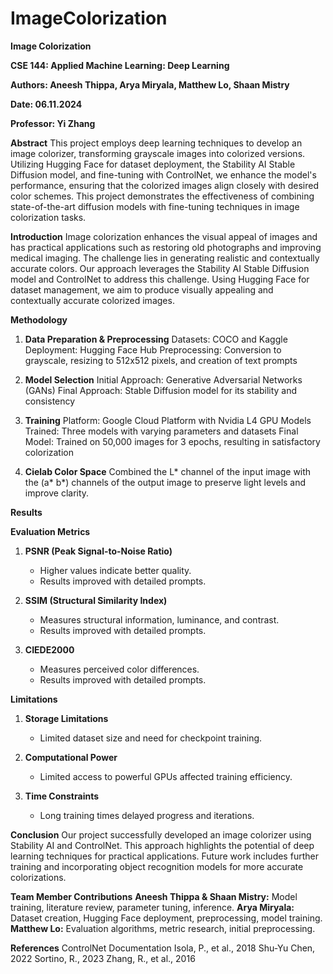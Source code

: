 # ImageColorization

**Image Colorization**

**CSE 144: Applied Machine Learning: Deep Learning**

**Authors: Aneesh Thippa, Arya Miryala, Matthew Lo, Shaan Mistry**

**Date: 06.11.2024**

**Professor: Yi Zhang**

**Abstract**
This project employs deep learning techniques to develop an image colorizer, transforming grayscale images into colorized versions. Utilizing Hugging Face for dataset deployment, the Stability AI Stable Diffusion model, and fine-tuning with ControlNet, we enhance the model's performance, ensuring that the colorized images align closely with desired color schemes. This project demonstrates the effectiveness of combining state-of-the-art diffusion models with fine-tuning techniques in image colorization tasks.

**Introduction**
    Image colorization enhances the visual appeal of images and has practical applications such as restoring old photographs and improving medical imaging. The challenge lies in generating realistic and contextually accurate colors. Our approach leverages the Stability AI Stable Diffusion model and ControlNet to address this challenge. Using Hugging Face for dataset management, we aim to produce visually appealing and contextually accurate colorized images.

**Methodology**
1. **Data Preparation & Preprocessing**
    Datasets: COCO and Kaggle
    Deployment: Hugging Face Hub
    Preprocessing: Conversion to grayscale, resizing to 512x512 pixels, and creation of text prompts

2. **Model Selection**
    Initial Approach: Generative Adversarial Networks (GANs)
    Final Approach: Stable Diffusion model for its stability and consistency

3. **Training**
    Platform: Google Cloud Platform with Nvidia L4 GPU
    Models Trained: Three models with varying parameters and datasets
    Final Model: Trained on 50,000 images for 3 epochs, resulting in satisfactory colorization

4. **Cielab Color Space**
    Combined the L* channel of the input image with the (a* b*) channels of the output image to preserve light levels and improve clarity.

**Results**

**Evaluation Metrics**

1. **PSNR (Peak Signal-to-Noise Ratio)**
    - Higher values indicate better quality.
    - Results improved with detailed prompts.

2. **SSIM (Structural Similarity Index)**
    - Measures structural information, luminance, and contrast.
    - Results improved with detailed prompts.

3. **CIEDE2000**
    - Measures perceived color differences.
    - Results improved with detailed prompts.

**Limitations**

1. **Storage Limitations**
    - Limited dataset size and need for checkpoint training.

2. **Computational Power**
    - Limited access to powerful GPUs affected training efficiency.

3. **Time Constraints**
    - Long training times delayed progress and iterations.

**Conclusion**
    Our project successfully developed an image colorizer using Stability AI and ControlNet. This approach highlights the potential of deep learning techniques for practical applications. Future work includes further training and incorporating object recognition models for more accurate colorizations.

**Team Member Contributions**
    **Aneesh Thippa & Shaan Mistry:** Model training, literature review, parameter tuning, inference.
    **Arya Miryala:** Dataset creation, Hugging Face deployment, preprocessing, model training.
    **Matthew Lo:** Evaluation algorithms, metric research, initial preprocessing.

**References**
ControlNet Documentation
Isola, P., et al., 2018
Shu-Yu Chen, 2022
Sortino, R., 2023
Zhang, R., et al., 2016


